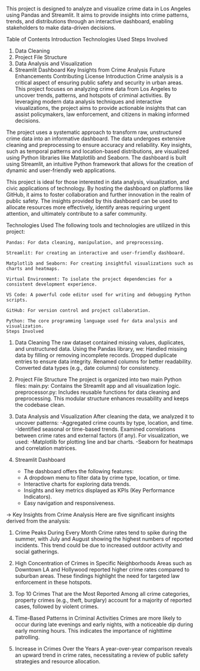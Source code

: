 This project is designed to analyze and visualize crime data in Los Angeles using Pandas and Streamlit. It aims to provide insights into crime patterns, trends, and distributions through an interactive dashboard, enabling stakeholders to make data-driven decisions.

Table of Contents
Introduction
Technologies Used
Steps Involved
1. Data Cleaning
2. Project File Structure
3. Data Analysis and Visualization
4. Streamlit Dashboard
Key Insights from Crime Analysis
Future Enhancements
Contributing
License
Introduction
Crime analysis is a critical aspect of ensuring public safety and security in urban areas. This project focuses on analyzing crime data from Los Angeles to uncover trends, patterns, and hotspots of criminal activities. By leveraging modern data analysis techniques and interactive visualizations, the project aims to provide actionable insights that can assist policymakers, law enforcement, and citizens in making informed decisions.

The project uses a systematic approach to transform raw, unstructured crime data into an informative dashboard. The data undergoes extensive cleaning and preprocessing to ensure accuracy and reliability. Key insights, such as temporal patterns and location-based distributions, are visualized using Python libraries like Matplotlib and Seaborn. The dashboard is built using Streamlit, an intuitive Python framework that allows for the creation of dynamic and user-friendly web applications.

This project is ideal for those interested in data analysis, visualization, and civic applications of technology. By hosting the dashboard on platforms like GitHub, it aims to foster collaboration and further innovation in the realm of public safety. The insights provided by this dashboard can be used to allocate resources more effectively, identify areas requiring urgent attention, and ultimately contribute to a safer community.

Technologies Used
The following tools and technologies are utilized in this project:

    Pandas: For data cleaning, manipulation, and preprocessing.
    
    Streamlit: For creating an interactive and user-friendly dashboard.
    
    Matplotlib and Seaborn: For creating insightful visualizations such as charts and heatmaps.
    
    Virtual Environment: To isolate the project dependencies for a consistent development experience.
    
    VS Code: A powerful code editor used for writing and debugging Python scripts.
    
    GitHub: For version control and project collaboration.
    
    Python: The core programming language used for data analysis and visualization.
    Steps Involved

1. Data Cleaning
The raw dataset contained missing values, duplicates, and unstructured data. Using the Pandas library, we:
Handled missing data by filling or removing incomplete records.
Dropped duplicate entries to ensure data integrity.
Renamed columns for better readability.
Converted data types (e.g., date columns) for consistency.

2. Project File Structure
    The project is organized into two main Python files:
    main.py: Contains the Streamlit app and all visualization logic.
    preprocessor.py: Includes reusable functions for data cleaning and preprocessing.
    This modular structure enhances reusability and keeps the codebase clean.

3. Data Analysis and Visualization
    After cleaning the data, we analyzed it to uncover patterns:
    -Aggregated crime counts by type, location, and time.
    -Identified seasonal or time-based trends.
    Examined correlations between crime rates and external factors (if any).
    For visualization, we used:
    -Matplotlib for plotting line and bar charts.
    -Seaborn for heatmaps and correlation matrices.

4. Streamlit Dashboard
   - The dashboard offers the following features:
   - A dropdown menu to filter data by crime type, location, or time.
   - Interactive charts for exploring data trends.
   - Insights and key metrics displayed as KPIs (Key Performance Indicators).
   - Easy navigation and responsiveness.

-> Key Insights from Crime Analysis
   Here are five significant insights derived from the analysis:

1. Crime Peaks During Every Month
   Crime rates tend to spike during the summer, with July and August showing the highest numbers of reported incidents. This trend could be due to increased outdoor activity and social gatherings.

2. High Concentration of Crimes in Specific Neighborhoods
   Areas such as Downtown LA and Hollywood reported higher crime rates compared to suburban areas. These findings highlight the need for targeted law enforcement in these hotspots.

3. Top 10 Crimes That are the Most Reported
   Among all crime categories, property crimes (e.g., theft, burglary) account for a majority of reported cases, followed by violent crimes.

4. Time-Based Patterns in Criminal Activities
   Crimes are more likely to occur during late evenings and early nights, with a noticeable dip during early morning hours. This indicates the importance of nighttime patrolling.

5. Increase in Crimes Over the Years
   A year-over-year comparison reveals an upward trend in crime rates, necessitating a review of public safety strategies and resource allocation.


